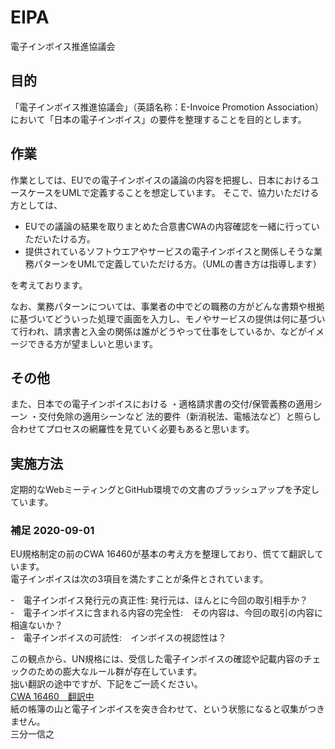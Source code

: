 # EIPA
電子インボイス推進協議会

## 目的
「電子インボイス推進協議会」（英語名称：E-Invoice Promotion Association）において「日本の電子インボイス」の要件を整理することを目的とします。

## 作業
作業としては、EUでの電子インボイスの議論の内容を把握し、日本におけるユースケースをUMLで定義することを想定しています。 そこで、協力いただける方としては、
* EUでの議論の結果を取りまとめた合意書CWAの内容確認を一緒に行っていただいたける方。
* 提供されているソフトウエアやサービスの電子インボイスと関係しそうな業務パターンをUMLで定義していただける方。（UMLの書き方は指導します）

を考えております。

なお、業務パターンについては、事業者の中でどの職務の方がどんな書類や根拠に基づいてどういった処理で画面を入力し、モノやサービスの提供は何に基づいて行われ、請求書と入金の関係は誰がどうやって仕事をしているか、などがイメージできる方が望ましいと思います。

## その他
また、日本での電子インボイスにおける ・適格請求書の交付/保管義務の適用シーン ・交付免除の適用シーンなど 法的要件（新消税法、電帳法など）と照らし合わせてプロセスの網羅性を見ていく必要もあると思います。

## 実施方法
定期的なWebミーティングとGitHub環境での文書のブラッシュアップを予定しています。

### 補足 2020-09-01
EU規格制定の前のCWA 16460が基本の考え方を整理しており、慌てて翻訳しています。  
電子インボイスは次の3項目を満たすことが条件とされています。 

-　電子インボイス発行元の真正性: 発行元は、ほんとに今回の取引相手か？  
-　電子インボイスに含まれる内容の完全性:　その内容は、今回の取引の内容に相違ないか？  
-　電子インボイスの可読性:　インボイスの視認性は？  

この観点から、UN規格には、受信した電子インボイスの確認や記載内容のチェックのための膨大なルール群が存在しています。  
拙い翻訳の途中ですが、下記をご一読ください。  
[CWA 16460　翻訳中](https://github.com/pontsoleil/EIPA/blob/master/EU%E8%A6%8F%E6%A0%BC/CWA_16460.md)  
紙の帳簿の山と電子インボイスを突き合わせて、という状態になると収集がつきません。  
三分一信之
